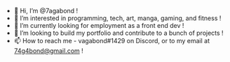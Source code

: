 - 👋 Hi, I’m @7agabond !
- 👀 I’m interested in programming, tech, art, manga, gaming, and fitness !
- 🌱 I’m currently looking for employment as a front end dev !
- 💞️ I’m looking to build my portfolio and contribute to a bunch of projects !
- 📫 How to reach me - vagabond#1429 on Discord, or to my email at 74g4bond@gmail.com !

<!---
7agabond/7agabond is a ✨ special ✨ repository because its `README.md` (this file) appears on your GitHub profile.
You can click the Preview link to take a look at your changes.
--->
